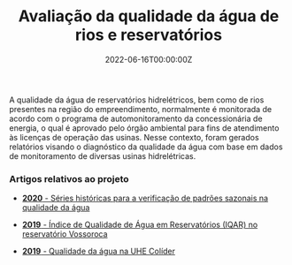 ﻿---
date: "2022-06-16T00:00:00Z"
external_link: ""
image:
  caption: Lactec
  focal_point: "Center"
  placement: 1
links:
- icon: file-lines
  icon_pack: far
  name: Artigo 1
  url: '../../publication/iqar_vossoroca_2019/'
- icon: file-lines
  icon_pack: far
  name: Artigo 2
  url: '../../publication/colider_2019/'
- icon: file-lines
  icon_pack: far
  name: Artigo 3
  url: '../../publication/series_historicas_vossoroca_2020/'
summary: 
tags:
- Qualidade da água
- Estatística
- Análise de dados
- Programação em linguagem R
- Lactec
title: Avaliação da qualidade da água de rios e reservatórios
url_code: ""
url_pdf: ""
url_slides: ""
url_video: ""


show_date: false
share: false
profile: true
pager: false
---

A qualidade da água de reservatórios hidrelétricos, bem como de rios presentes na região do empreendimento, normalmente é monitorada de acordo com o programa de automonitoramento da concessionária de energia, o qual é aprovado pelo órgão ambiental para fins de atendimento às licenças de operação das usinas. Nesse contexto, foram gerados relatórios visando o diagnóstico da qualidade da água com base em dados de monitoramento de diversas usinas hidrelétricas.

### Artigos relativos ao projeto

- [**2020** - Séries históricas para a verificação de padrões sazonais na qualidade da água](../../publication/series_historicas_vossoroca_2020/)

- [**2019** - Índice de Qualidade de Água em Reservatórios (IQAR) no reservatório Vossoroca](../../publication/iqar_vossoroca_2019/)

- [**2019** - Qualidade da água na UHE Colíder](../../publication/colider_2019/)

